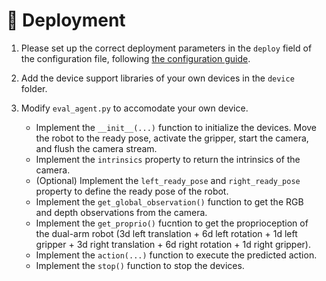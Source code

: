 # 🤖 Deployment

1. Please set up the correct deployment parameters in the `deploy` field of the configuration file, following [the configuration guide](CONFIG.md).

2. Add the device support libraries of your own devices in the `device` folder.

3. Modify `eval_agent.py` to accomodate your own device.
   - Implement the `__init__(...)` function to initialize the devices. Move the robot to the ready pose, activate the gripper, start the camera, and flush the camera stream.
   - Implement the `intrinsics` property to return the intrinsics of the camera.
   - (Optional) Implement the `left_ready_pose` and `right_ready_pose` property to define the ready pose of the robot.
   - Implement the `get_global_observation()` function to get the RGB and depth observations from the camera.
   - Implement the `get_proprio()` fucntion to get the proprioception of the dual-arm robot (3d left translation + 6d left rotation + 1d left gripper + 3d right translation + 6d right rotation + 1d right gripper).
   - Implement the `action(...)` function to execute the predicted action.
   - Implement the `stop()` function to stop the devices.